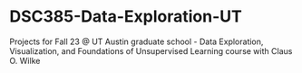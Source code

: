 # DSC385-Data-Exploration-UT
Projects for Fall 23 @ UT Austin graduate school - Data Exploration, Visualization, and Foundations of Unsupervised Learning course with Claus O. Wilke
